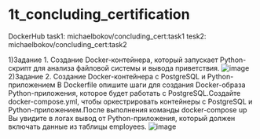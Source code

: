 # 1t_concluding_certification

DockerHub
task1: michaelbokov/concluding_cert:task1
tesk2: michaelbokov/concluding_cert:task2


1)Задание 1. Создание Docker-контейнера, который запускает Python-скрипт для анализа файловой системы и вывода приветствия.
![image](https://github.com/user-attachments/assets/61791a4b-a2f0-4cdc-9b7c-a39da08aca50)
2)Задание 2. Создание Docker-контейнера с PostgreSQL и Python-приложением
В Dockerfile опишите шаги для создания Docker-образа Python-приложения, которое будет работать с PostgreSQL.Создайте docker-compose.yml, чтобы оркестрировать контейнеры с PostgreSQL и Python-приложением.После выполнения команды docker-compose up Вы увидите в логах вывод от Python-приложения, который должен включать данные из таблицы employees.
![image](https://github.com/user-attachments/assets/b7be859e-88fa-4355-928b-e1ddbd3d1d57)



